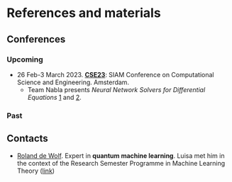 # References and materials

## Conferences

### Upcoming

- 26 Feb-3 March 2023. [**CSE23**](https://www.siam.org/conferences/cm/conference/cse23): SIAM Conference on Computational Science and Engineering. Amsterdam.
   - Team Nabla presents _Neural Network Solvers for Differential Equations_ [1](https://meetings.siam.org/sess/dsp_programsess.cfm?SESSIONCODE=75203) and [2](https://meetings.siam.org/sess/dsp_programsess.cfm?SESSIONCODE=75204).

### Past

## Contacts

- [Roland de Wolf](https://homepages.cwi.nl/~rdewolf/). Expert in **quantum machine learning**. Luisa met him in the context of the Research Semester Programme in Machine Learning Theory ([link](https://homepages.cwi.nl/~wmkoolen/MLT_Sem23/bootcamp.html))